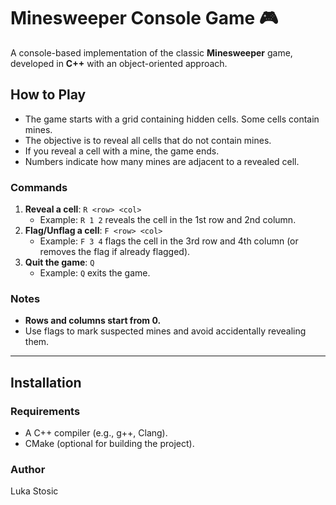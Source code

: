 # Minesweeper Console Game 🎮

A console-based implementation of the classic **Minesweeper** game, developed in **C++** with an object-oriented approach.

## How to Play
- The game starts with a grid containing hidden cells. Some cells contain mines.
- The objective is to reveal all cells that do not contain mines.
- If you reveal a cell with a mine, the game ends.
- Numbers indicate how many mines are adjacent to a revealed cell.

### Commands
1. **Reveal a cell**: `R <row> <col>`  
   - Example: `R 1 2` reveals the cell in the 1st row and 2nd column.
2. **Flag/Unflag a cell**: `F <row> <col>`  
   - Example: `F 3 4` flags the cell in the 3rd row and 4th column (or removes the flag if already flagged).
3. **Quit the game**: `Q`  
   - Example: `Q` exits the game.

### Notes
- **Rows and columns start from 0.**
- Use flags to mark suspected mines and avoid accidentally revealing them.

---

## Installation
### Requirements
- A C++ compiler (e.g., g++, Clang).
- CMake (optional for building the project).

### Author
Luka Stosic

